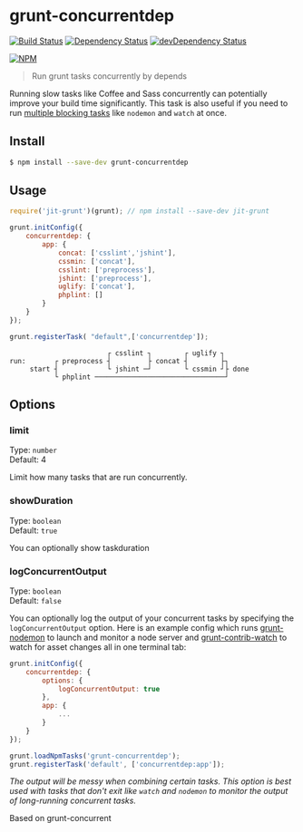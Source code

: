 # grunt-concurrentdep 

[![Build Status](https://travis-ci.org/askovpen/grunt-concurrentdep.svg?branch=master)](https://travis-ci.org/askovpen/grunt-concurrentdep)
[![Dependency Status](https://david-dm.org/askovpen/grunt-concurrentdep.svg)](https://david-dm.org/askovpen/grunt-concurrentdep)
[![devDependency Status](https://david-dm.org/askovpen/grunt-concurrentdep/dev-status.svg)](https://david-dm.org/askovpen/grunt-concurrentdep#info=devDependencies)

[![NPM](https://nodei.co/npm/grunt-concurrentdep.png?downloads=true&downloadRank=true&stars=true)](https://nodei.co/npm/grunt-concurrentdep/)

> Run grunt tasks concurrently by depends

Running slow tasks like Coffee and Sass concurrently can potentially improve your build time significantly. This task is also useful if you need to run [multiple blocking tasks](#logconcurrentoutput) like `nodemon` and `watch` at once.


## Install

```sh
$ npm install --save-dev grunt-concurrentdep
```


## Usage

```js
require('jit-grunt')(grunt); // npm install --save-dev jit-grunt

grunt.initConfig({
    concurrentdep: {
        app: {
            concat: ['csslint','jshint'],
            cssmin: ['concat'],
            csslint: ['preprocess'],
            jshint: ['preprocess'],
            uglify: ['concat'],
            phplint: []
        }
    }
});

grunt.registerTask( "default",['concurrentdep']);
```


```
                        ┌ csslint ┐        ┌ uglify ┐
run:       ┌ preprocess ┤         ├ concat ┤        ├┐
     start ┤            └ jshint ─┘        └ cssmin ┘├ done
           └ phplint ────────────────────────────────┘
```
## Options

### limit

Type: `number`  
Default: 4

Limit how many tasks that are run concurrently.

### showDuration

Type: `boolean`  
Default: `true`

You can optionally show taskduration

### logConcurrentOutput

Type: `boolean`  
Default: `false`

You can optionally log the output of your concurrent tasks by specifying the `logConcurrentOutput` option. Here is an example config which runs [grunt-nodemon](https://github.com/ChrisWren/grunt-nodemon) to launch and monitor a node server and [grunt-contrib-watch](https://github.com/gruntjs/grunt-contrib-watch) to watch for asset changes all in one terminal tab:

```js
grunt.initConfig({
    concurrentdep: {
        options: {
            logConcurrentOutput: true
        },
        app: {
            ...
        }
    }
});

grunt.loadNpmTasks('grunt-concurrentdep');
grunt.registerTask('default', ['concurrentdep:app']);
```

*The output will be messy when combining certain tasks. This option is best used with tasks that don't exit like `watch` and `nodemon` to monitor the output of long-running concurrent tasks.*


Based on grunt-concurrent
